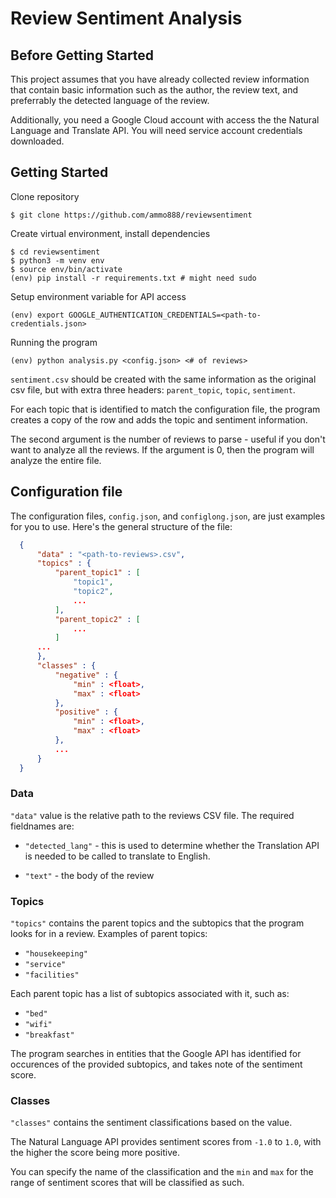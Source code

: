# Review Sentiment Analysis

## Before Getting Started

  This project assumes that you have already collected review information that contain basic information such as the author, the review text, and preferrably the detected language of the review.

  Additionally, you need a Google Cloud account with access the the Natural Language and Translate API. You will need service account credentials downloaded.

## Getting Started

  Clone repository
  ```fish
  $ git clone https://github.com/ammo888/reviewsentiment
  ```

  Create virtual environment, install dependencies
  ```fish
  $ cd reviewsentiment
  $ python3 -m venv env
  $ source env/bin/activate
  (env) pip install -r requirements.txt # might need sudo
  ```

  Setup environment variable for API access
  ```fish
  (env) export GOOGLE_AUTHENTICATION_CREDENTIALS=<path-to-credentials.json>
  ```

  Running the program
  ```fish
  (env) python analysis.py <config.json> <# of reviews>
  ```
  `sentiment.csv` should be created with the same information as the original csv file, but with extra three headers: `parent_topic`, `topic`, `sentiment`.

  For each topic that is identified to match the configuration file, the program creates a copy of the row and adds the topic and sentiment information.

  The second argument is the number of reviews to parse - useful if you don't want to analyze all the reviews. If the argument is 0, then the program will analyze the entire file.

## Configuration file

  The configuration files, `config.json`, and `configlong.json`, are just examples for you to use. Here's the general structure of the file:
  ```json
    {
        "data" : "<path-to-reviews>.csv",
        "topics" : {
            "parent_topic1" : [
                "topic1",
                "topic2",
                ...
            ],
            "parent_topic2" : [
                ...
            ]
        ...
        },
        "classes" : {
            "negative" : {
                "min" : <float>,
                "max" : <float>
            },
            "positive" : {
                "min" : <float>,
                "max" : <float>
            },
            ...
        }
    }
  ```

### Data

  `"data"` value is the relative path to the reviews CSV file. The required fieldnames are:

  * `"detected_lang"` - this is used to determine whether the Translation API is needed to be called to translate to English.

  * `"text"` - the body of the review

### Topics

  `"topics"` contains the parent topics and the subtopics that the program looks for in a review. Examples of parent topics:

  * `"housekeeping"`
  * `"service"`
  * `"facilities"`

  Each parent topic has a list of subtopics associated with it, such as:

  * `"bed"`
  * `"wifi"`
  * `"breakfast"`

  The program searches in entities that the Google API has identified for occurences of the provided subtopics, and takes note of the sentiment score.

### Classes

  `"classes"` contains the sentiment classifications based on the value.

  The Natural Language API provides sentiment scores from `-1.0` to `1.0`, with the higher the score being more positive.

  You can specify the name of the classification and the `min` and `max` for the range of sentiment scores that will be classified as such.
